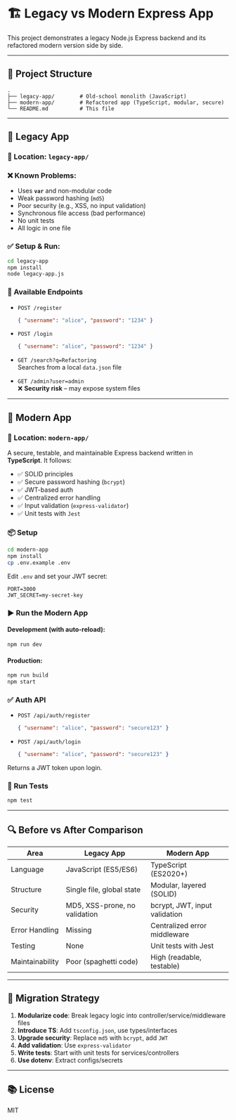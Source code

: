 # 🏗️ Legacy vs Modern Express App

This project demonstrates a legacy Node.js Express backend and its refactored modern version side by side.

---

## 📁 Project Structure

```
.
├── legacy-app/        # Old-school monolith (JavaScript)
├── modern-app/        # Refactored app (TypeScript, modular, secure)
└── README.md          # This file
```

---

## 📜 Legacy App

### 📂 Location: `legacy-app/`

### ❌ Known Problems:
- Uses **`var`** and non-modular code
- Weak password hashing (`md5`)
- Poor security (e.g., XSS, no input validation)
- Synchronous file access (bad performance)
- No unit tests
- All logic in one file

### ✅ Setup & Run:

```bash
cd legacy-app
npm install
node legacy-app.js
```

### 📡 Available Endpoints

- `POST /register`  
  ```json
  { "username": "alice", "password": "1234" }
  ```

- `POST /login`  
  ```json
  { "username": "alice", "password": "1234" }
  ```

- `GET /search?q=Refactoring`  
  Searches from a local `data.json` file

- `GET /admin?user=admin`  
  ❌ **Security risk** – may expose system files

---

## 🚀 Modern App

### 📂 Location: `modern-app/`

A secure, testable, and maintainable Express backend written in **TypeScript**. It follows:

- ✅ SOLID principles
- ✅ Secure password hashing (`bcrypt`)
- ✅ JWT-based auth
- ✅ Centralized error handling
- ✅ Input validation (`express-validator`)
- ✅ Unit tests with `Jest`

### 📦 Setup

```bash
cd modern-app
npm install
cp .env.example .env
```

Edit `.env` and set your JWT secret:

```env
PORT=3000
JWT_SECRET=my-secret-key
```

### ▶️ Run the Modern App

#### Development (with auto-reload):
```bash
npm run dev
```

#### Production:
```bash
npm run build
npm start
```

### ✅ Auth API

- `POST /api/auth/register`  
  ```json
  { "username": "alice", "password": "secure123" }
  ```

- `POST /api/auth/login`  
  ```json
  { "username": "alice", "password": "secure123" }
  ```

Returns a JWT token upon login.

### 🧪 Run Tests

```bash
npm test
```

---

## 🔍 Before vs After Comparison

| Area             | Legacy App                           | Modern App                            |
|------------------|---------------------------------------|----------------------------------------|
| Language         | JavaScript (ES5/ES6)                 | TypeScript (ES2020+)                   |
| Structure        | Single file, global state            | Modular, layered (SOLID)               |
| Security         | MD5, XSS-prone, no validation        | bcrypt, JWT, input validation          |
| Error Handling   | Missing                              | Centralized error middleware           |
| Testing          | None                                 | Unit tests with Jest                   |
| Maintainability  | Poor (spaghetti code)                | High (readable, testable)              |

---

## 🧭 Migration Strategy

1. **Modularize code**: Break legacy logic into controller/service/middleware files
2. **Introduce TS**: Add `tsconfig.json`, use types/interfaces
3. **Upgrade security**: Replace `md5` with `bcrypt`, add `JWT`
4. **Add validation**: Use `express-validator`
5. **Write tests**: Start with unit tests for services/controllers
6. **Use dotenv**: Extract configs/secrets

---

## 📚 License

MIT
